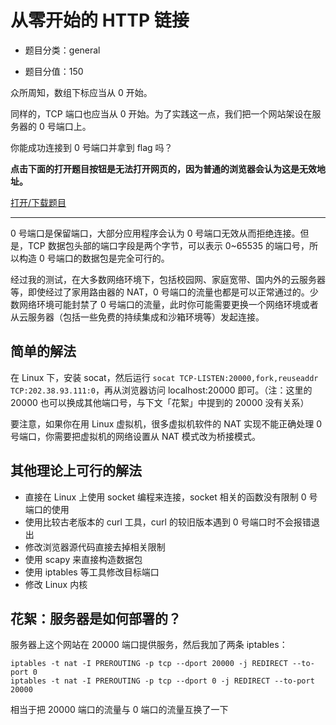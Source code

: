 # 从零开始的 HTTP 链接

- 题目分类：general

- 题目分值：150

众所周知，数组下标应当从 0 开始。

同样的，TCP 端口也应当从 0 开始。为了实践这一点，我们把一个网站架设在服务器的 0 号端口上。

你能成功连接到 0 号端口并拿到 flag 吗？

**点击下面的打开题目按钮是无法打开网页的，因为普通的浏览器会认为这是无效地址。**

[打开/下载题目](http://202.38.93.111:0/)

---

0 号端口是保留端口，大部分应用程序会认为 0 号端口无效从而拒绝连接。但是，TCP 数据包头部的端口字段是两个字节，可以表示 0~65535 的端口号，所以构造 0 号端口的数据包是完全可行的。

经过我的测试，在大多数网络环境下，包括校园网、家庭宽带、国内外的云服务器等，即使经过了家用路由器的 NAT，0 号端口的流量也都是可以正常通过的。少数网络环境可能封禁了 0 号端口的流量，此时你可能需要更换一个网络环境或者从云服务器（包括一些免费的持续集成和沙箱环境等）发起连接。

## 简单的解法

在 Linux 下，安装 socat，然后运行 `socat TCP-LISTEN:20000,fork,reuseaddr TCP:202.38.93.111:0`，再从浏览器访问 localhost:20000 即可。（注：这里的 20000 也可以换成其他端口号，与下文「花絮」中提到的 20000 没有关系）

要注意，如果你在用 Linux 虚拟机，很多虚拟机软件的 NAT 实现不能正确处理 0 号端口，你需要把虚拟机的网络设置从 NAT 模式改为桥接模式。

## 其他理论上可行的解法

- 直接在 Linux 上使用 socket 编程来连接，socket 相关的函数没有限制 0 号端口的使用
- 使用比较古老版本的 curl 工具，curl 的较旧版本遇到 0 号端口时不会报错退出
- 修改浏览器源代码直接去掉相关限制
- 使用 scapy 来直接构造数据包
- 使用 iptables 等工具修改目标端口
- 修改 Linux 内核

## 花絮：服务器是如何部署的？

服务器上这个网站在 20000 端口提供服务，然后我加了两条 iptables：

```
iptables -t nat -I PREROUTING -p tcp --dport 20000 -j REDIRECT --to-port 0
iptables -t nat -I PREROUTING -p tcp --dport 0 -j REDIRECT --to-port 20000
```

相当于把 20000 端口的流量与 0 端口的流量互换了一下
